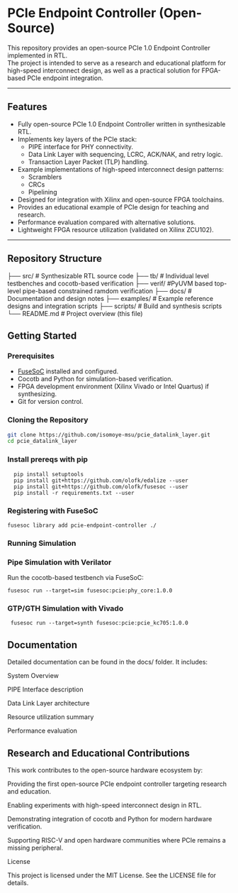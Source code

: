 # PCIe Endpoint Controller (Open-Source)

This repository provides an open-source PCIe 1.0 Endpoint Controller implemented in RTL.  
The project is intended to serve as a research and educational platform for high-speed interconnect design, as well as a practical solution for FPGA-based PCIe endpoint integration.

---

## Features
- Fully open-source PCIe 1.0 Endpoint Controller written in synthesizable RTL.
- Implements key layers of the PCIe stack:
  - PIPE interface for PHY connectivity.
  - Data Link Layer with sequencing, LCRC, ACK/NAK, and retry logic.
  - Transaction Layer Packet (TLP) handling.
- Example implementations of high-speed interconnect design patterns:
  - Scramblers
  - CRCs
  - Pipelining
- Designed for integration with Xilinx and open-source FPGA toolchains.
- Provides an educational example of PCIe design for teaching and research.
- Performance evaluation compared with alternative solutions.
- Lightweight FPGA resource utilization (validated on Xilinx ZCU102).

---

## Repository Structure
├── src/ # Synthesizable RTL source code
├── tb/ # Individual level testbenches and cocotb-based verification
├── verif/ #PyUVM based top-level pipe-based constrained ramdom verification 
├── docs/ # Documentation and design notes
├── examples/ # Example reference designs and integration scripts
├── scripts/ # Build and synthesis scripts
└── README.md # Project overview (this file)



## Getting Started

### Prerequisites
- [FuseSoC](https://github.com/olofk/fusesoc) installed and configured.
- Cocotb and Python for simulation-based verification.
- FPGA development environment (Xilinx Vivado or Intel Quartus) if synthesizing.
- Git for version control.

### Cloning the Repository
```bash
git clone https://github.com/isomoye-msu/pcie_datalink_layer.git
cd pcie_datalink_layer
```

### Install prereqs with pip

```
  pip install setuptools
  pip install git+https://github.com/olofk/edalize --user
  pip install git+https://github.com/olofk/fusesoc --user
  pip install -r requirements.txt --user
```

### Registering with FuseSoC

```
fusesoc library add pcie-endpoint-controller ./
```

### Running Simulation


### Pipe Simulation with Verilator
Run the cocotb-based testbench via FuseSoC:

```fusesoc run --target=sim fusesoc:pcie:phy_core:1.0.0```


### GTP/GTH Simulation with Vivado

``` fusesoc run --target=synth fusesoc:pcie:pcie_kc705:1.0.0```

## Documentation

Detailed documentation can be found in the docs/ folder.
It includes:

System Overview

PIPE Interface description

Data Link Layer architecture

Resource utilization summary

Performance evaluation


##  Research and Educational Contributions

This work contributes to the open-source hardware ecosystem by:

Providing the first open-source PCIe endpoint controller targeting research and education.

Enabling experiments with high-speed interconnect design in RTL.

Demonstrating integration of cocotb and Python for modern hardware verification.

Supporting RISC-V and open hardware communities where PCIe remains a missing peripheral.


License

This project is licensed under the MIT License. See the LICENSE file for details.